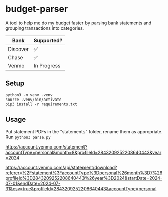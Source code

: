 # budget-parser
A tool to help me do my budget faster by parsing bank statements and grouping transactions into categories.

| Bank                | Supported?          |
| --------------------| --------------------|
| Discover            | ✅                  |
| Chase               | ✅                  |
| Venmo               | In Progress         |
## Setup
`python3 -m venv .venv`    
`source .venv/bin/activate`  
`pip3 install -r requirements.txt`

## Usage
Put statement PDFs in the "statements" folder, rename them as appropriate.  
Run `python3 parse.py`


https://account.venmo.com/statement?accountType=personal&month=8&profileId=2843209252208640443&year=2024


https://account.venmo.com/api/statement/download?referer=%2Fstatement%3FaccountType%3Dpersonal%26month%3D7%26profileId%3D2843209252208640443%26year%3D2024&startDate=2024-07-01&endDate=2024-07-31&csv=true&profileId=2843209252208640443&accountType=personal